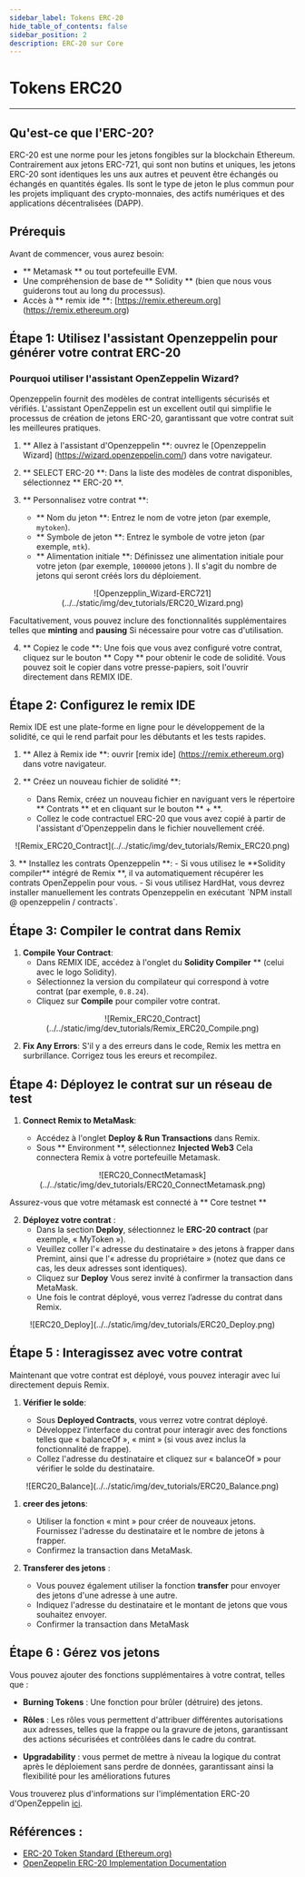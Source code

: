 ```yaml
---
sidebar_label: Tokens ERC-20
hide_table_of_contents: false
sidebar_position: 2
description: ERC-20 sur Core
---
```


# Tokens ERC20

---

## Qu'est-ce que l'ERC-20?

ERC-20 est une norme pour les jetons fongibles sur la blockchain Ethereum. Contrairement aux jetons ERC-721, qui sont non butins et uniques, les jetons ERC-20 sont identiques les uns aux autres et peuvent être échangés ou échangés en quantités égales. Ils sont le type de jeton le plus commun pour les projets impliquant des crypto-monnaies, des actifs numériques et des applications décentralisées (DAPP).

## Prérequis

Avant de commencer, vous aurez besoin:

- \*\* Metamask \*\* ou tout portefeuille EVM.
- Une compréhension de base de \*\* Solidity \*\* (bien que nous vous guiderons tout au long du processus).
- Accès à \*\* remix ide \*\*: [https://remix.ethereum.org] (https://remix.ethereum.org)

## Étape 1: Utilisez l'assistant Openzeppelin pour générer votre contrat ERC-20

### Pourquoi utiliser l'assistant OpenZeppelin Wizard?

Openzeppelin fournit des modèles de contrat intelligents sécurisés et vérifiés. L'assistant OpenZeppelin est un excellent outil qui simplifie le processus de création de jetons ERC-20, garantissant que votre contrat suit les meilleures pratiques.

1. \*\* Allez à l'assistant d'Openzeppelin \*\*: ouvrez le [Openzeppelin Wizard] (https://wizard.openzeppelin.com/) dans votre navigateur.
2. \*\* SELECT ERC-20 \*\*: Dans la liste des modèles de contrat disponibles, sélectionnez \*\* ERC-20 \*\*.
3. \*\* Personnalisez votre contrat \*\*:

   - \*\* Nom du jeton \*\*: Entrez le nom de votre jeton (par exemple, `mytoken`).
   - \*\* Symbole de jeton \*\*: Entrez le symbole de votre jeton (par exemple, `mtk`).
   - \*\* Alimentation initiale \*\*: Définissez une alimentation initiale pour votre jeton (par exemple, `1000000` jetons ). Il s'agit du nombre de jetons qui seront créés lors du déploiement.

<p align="center">![Openzepplin_Wizard-ERC721](../../static/img/dev_tutorials/ERC20_Wizard.png)</p>

Facultativement, vous pouvez inclure des fonctionnalités supplémentaires telles que **minting** and **pausing** Si nécessaire pour votre cas d'utilisation.

4. \*\* Copiez le code \*\*: Une fois que vous avez configuré votre contrat, cliquez sur le bouton \*\* Copy \*\* pour obtenir le code de solidité. Vous pouvez soit le copier dans votre presse-papiers, soit l'ouvrir directement dans REMIX IDE.

## Étape 2: Configurez le remix IDE

Remix IDE est une plate-forme en ligne pour le développement de la solidité, ce qui le rend parfait pour les débutants et les tests rapides.

1. \*\* Allez à Remix ide \*\*: ouvrir [remix ide] (https://remix.ethereum.org) dans votre navigateur.
2. \*\* Créez un nouveau fichier de solidité \*\*:

   - Dans Remix, créez un nouveau fichier en naviguant vers le répertoire \*\* Contrats \*\* et en cliquant sur le bouton \*\* + \*\*.
   - Collez le code contractuel ERC-20 que vous avez copié à partir de l'assistant d'Openzeppelin dans le fichier nouvellement créé.

<p align="center">![Remix_ERC20_Contract](../../static/img/dev_tutorials/Remix_ERC20.png)</p>
3. ** Installez les contrats Openzeppelin **: 
- Si vous utilisez le **Solidity compiler** intégré de Remix **, il va automatiquement récupérer les contrats OpenZeppelin pour vous.
   - Si vous utilisez HardHat, vous devrez installer manuellement les contrats Openzeppelin en exécutant `NPM install @ openzeppelin / contracts`.

## Étape 3: Compiler le contrat dans Remix

1. **Compile Your Contract**:
   - Dans REMIX IDE, accédez à l'onglet du  **Solidity Compiler** \*\* (celui avec le logo Solidity).
   - Sélectionnez la version du compilateur qui correspond à votre contrat (par exemple, `0.8.24`).
   - Cliquez sur **Compile** pour compiler votre contrat.

<p align="center">![Remix_ERC20_Contract](../../static/img/dev_tutorials/Remix_ERC20_Compile.png)</p>

2. **Fix Any Errors**: S'il y a des erreurs dans le code, Remix les mettra en surbrillance. Corrigez tous les ereurs et recompilez.

## Étape 4: Déployez le contrat sur un réseau de test

1. **Connect Remix to MetaMask**:

   - Accédez à l'onglet **Deploy & Run Transactions** dans Remix.
   - Sous \*\* Environment \*\*, sélectionnez **Injected Web3** Cela connectera Remix à votre portefeuille Metamask.

<p align="center">![ERC20_ConnectMetamask](../../static/img/dev_tutorials/ERC20_ConnectMetamask.png)</p>

Assurez-vous que votre métamask est connecté à  \*\* Core testnet \*\*

2. **Déployez votre contrat** :
   - Dans la section **Deploy**, sélectionnez le **ERC-20 contract** (par exemple, « MyToken »).
   - Veuillez coller l'« adresse du destinataire » des jetons à frapper dans Premint, ainsi que l'« adresse du propriétaire » (notez que dans ce cas, les deux adresses sont identiques).
   - Cliquez sur **Deploy** Vous serez invité à confirmer la transaction dans MetaMask.
   - Une fois le contrat déployé, vous verrez l’adresse du contrat dans Remix.

<p align="center">![ERC20_Deploy](../../static/img/dev_tutorials/ERC20_Deploy.png)</p>

## Étape 5 : Interagissez avec votre contrat

Maintenant que votre contrat est déployé, vous pouvez interagir avec lui directement depuis Remix.

1. **Vérifier le solde**:

   - Sous **Deployed Contracts**, vous verrez votre contrat déployé.
   - Développez l’interface du contrat pour interagir avec des fonctions telles que « balanceOf », « mint » (si vous avez inclus la fonctionnalité de frappe).
   - Collez l'adresse du destinataire et cliquez sur « balanceOf » pour vérifier le solde du destinataire.

<p align="center">
![ERC20_Balance](../../static/img/dev_tutorials/ERC20_Balance.png)</p>

1. **creer des jetons**:

   - Utiliser la fonction « mint » pour créer de nouveaux jetons. Fournissez l'adresse du destinataire et le nombre de jetons à frapper.
   - Confirmez la transaction dans MetaMask.

2. **Transferer des jetons** :
   - Vous pouvez également utiliser la fonction **transfer** pour envoyer des jetons d'une adresse à une autre.
   - Indiquez l'adresse du destinataire et le montant de jetons que vous souhaitez envoyer.
   - Confirmer la transaction dans MetaMask

## Étape 6 : Gérez vos jetons

Vous pouvez ajouter des fonctions supplémentaires à votre contrat, telles que :

- **Burning Tokens** : Une fonction pour brûler (détruire) des jetons.

- **Rôles** : Les rôles vous permettent d'attribuer différentes autorisations aux adresses, telles que la frappe ou la gravure de jetons, garantissant des actions sécurisées et contrôlées dans le cadre du contrat.

- **Upgradability** : vous permet de mettre à niveau la logique du contrat après le déploiement sans perdre de données, garantissant ainsi la flexibilité pour les améliorations futures

Vous trouverez plus d'informations sur l'implémentation ERC-20 d'OpenZeppelin [ici](https://docs.openzeppelin.com/contracts/4.x/erc20).

## Références :

- [ERC-20 Token Standard (Ethereum.org)](https://ethereum.org/en/developers/docs/standards/tokens/erc-20/)
- [OpenZeppelin ERC-20 Implementation Documentation](https://docs.openzeppelin.com/contracts/4.x/erc20)
